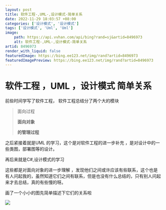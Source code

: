 ```yaml
---
layout: post
title: 软件工程-,UML-,设计模式-简单关系
date: 2022-11-29 18:03:57 +08:00
categories: ['设计模式', '设计模式']
tags: ['设计模式', 'Uml', 'Uml']
image:
    path: https://api.vvhan.com/api/bing?rand=sj&artid=8496973
    alt: 软件工程-,UML-,设计模式-简单关系
artid: 8496973
render_with_liquid: false
featuredImage: https://bing.ee123.net/img/rand?artid=8496973
featuredImagePreview: https://bing.ee123.net/img/rand?artid=8496973
---
```


# 软件工程 ，UML ，设计模式 简单关系

前些时间学写了软件工程， 软件工程总结分了两个大的模块

> 面向过程
>
> **面向对象**
>
> **的管理过程**

之后紧接着就是UML 的学习，这个是对软件工程的进一步补充 ，是对设计中的一些类图，部署图等的设计。

再后来就是C#,设计模式的学习

这些都是对面向对象的进一步理解 ，发现他们之间或许应该有些联系，这个也是有人问起我的，虽然知道它们之间有联系，但是也没有什么总结的，只有别人问起来才去总结，真的有些慢的呀。

画了一个小小的图先简单描述下它们的关系啦

![](https://img-my.csdn.net/uploads/201301/12/1357997224_6584.jpg)